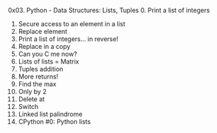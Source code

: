 0x03. Python - Data Structures: Lists, Tuples
0. Print a list of integers
1. Secure access to an element in a list
2. Replace element
3. Print a list of integers... in reverse!
4. Replace in a copy
5. Can you C me now?
6. Lists of lists = Matrix
7. Tuples addition
8. More returns!
9. Find the max
10. Only by 2
11. Delete at
12. Switch
13. Linked list palindrome
14. CPython #0: Python lists
